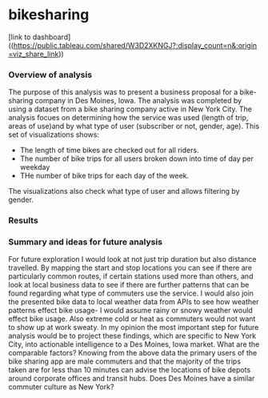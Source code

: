 # bikesharing


[link to dashboard] ((https://public.tableau.com/shared/W3D2XKNGJ?:display_count=n&:origin=viz_share_link))


### Overview of analysis
The purpose of this analysis was to present a business proposal for a bike-sharing company in Des Moines, Iowa. The analysis was completed by using a dataset from a bike sharing company active in New York City. The analysis focues on determining how the service was used (length of trip, areas of use)and by what type of user (subscriber or not, gender, age).
This set of visualizations shows:
- The length of time bikes are checked out for all riders. 
- The number of bike trips for all users broken down into time of day per weekday
- THe number of bike trips for each day of the week. 

The visualizations also check what type of user and allows filtering by gender.
### Results


### Summary and ideas for future analysis



For future exploration I would look at not just trip duration but also distance travelled. By mapping the start and stop locations you can see if there are particularly common routes, if certain stations used more than others, and look at local business data to see if there are further patterns that can be found regarding what type of commuters use the service. 
I would also join the presented bike data to local weather data from APIs to see how weather patterns effect bike usage- I would assume rainy or snowy weather would effect bike usage. Also extreme cold or heat as commuters would not want to show up at work sweaty. 
In my opinion the most important step for future analysis would be to project these findings, which are specific to New York City, into actionable intelligence to a Des Moines, Iowa market. What are the comparable factors? Knowing from the above data the primary users of the bike sharing app are male commuters and that the majority of the trips taken are for less than 10 minutes can advise the locations of bike depots around corporate offices and transit hubs. Does Des Moines have a similar commuter culture as New York?

 

